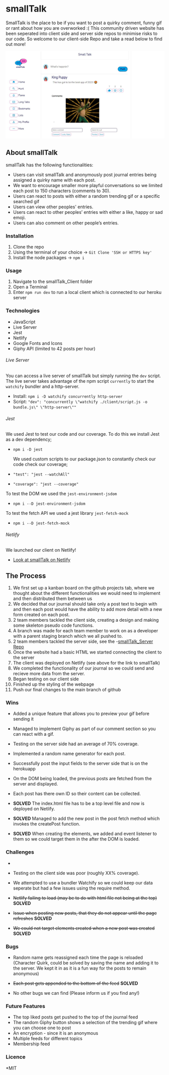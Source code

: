 # smallTalk

SmallTalk is the place to be if you want to post a quirky comment, funny gif or rant about how you are overworked :(
This community driven website has been seperated into client side and server side repos to minimise risks to our code.
So welcome to our client-side Repo and take a read below to find out more!

![SiteHomePage](img/readmehomepic.JPG)

## About smallTalk

smallTalk has the following functionalities:

- Users can visit smallTalk and anonymously post journal entries being assigned a quirky name with each post.
- We want to encourage smaller more playful conversations so we limited each post to 150 characters (comments to 30).
- Users can react to posts with either a random trending gif or a specific searched gif
- Users can view other peoples' entries.
- Users can react to other peoples’ entries with either a like, happy or sad emoji.
- Users can also comment on other people’s entries.

### Installation

1. Clone the repo
2. Using the terminal of your choice -> `Git Clone 'SSH or HTTPS key'`
3. Install the node packages -> `npm i`

### Usage

1. Navigate to the smallTalk_Client folder
2. Open a Terminal
3. Enter `npm run dev` to run a local client which is connected to our heroku server

### Technologies

- JavaScript
- Live Server
- Jest
- Netlify
- Google Fonts and Icons
- Giphy API (limited to 42 posts per hour)

###### Live Server

You can access a live server of smallTalk but simply running the `dev` script. The live server takes advantage of the npm script `currently` to start the `watchify` bundler and a http-server.

- Install: `npm i -D watchify concurrently http-server`
- Script: `"dev": "concurrently \"watchify ./client/script.js -o bundle.js\" \"http-server\""`

###### Jest

We used Jest to test our code and our coverage. To do this we install Jest as a dev dependency;

- `npm i -D jest`

  We used custom scripts to our package.json to constantly check our code check our coverage;

- `"test": "jest --watchAll"`
- `"coverage": "jest --coverage"`

To test the DOM we used the `jest-environment-jsdom`

- `npm i --D jest-environment-jsdom`

To test the fetch API we used a jest library `jest-fetch-mock`

- `npm i --D jest-fetch-mock`

###### Netlify

We launched our client on Netlify!

- [Look at smallTalk on Netlify](https://cool-rolypoly-62fa4c.netlify.app)

## The Process

1. We first set up a kanban board on the github projects tab, where we thought about the different functionalities we would need to implement and then distributed them between us
2. We decided that our journal should take only a post text to begin with and then each post would have the ability to add more detail with a new form created on each post.
3. 2 team members tackled the client side, creating a design and making some skeleton pseudo code functions.
4. A branch was made for each team member to work on as a developer with a parent staging branch which we all pushed to.
5. 2 team members tackled the server side, see the -[smallTalk_Server Repo](https://github.com/GMillerMc/smallTalk_Server)
6. Once the website had a basic HTML we started connecting the client to the server
7. The client was deployed on Netlify (see above for the link to smallTalk)
8. We completed the functionality of our journal so we could send and recieve more data from the server.
9. Began testing on our client side
10. Finished up the styling of the webpage
11. Push our final changes to the main branch of github

### Wins

- Added a unique feature that allows you to preview your gif before sending it
- Managed to implement Giphy as part of our comment section so you can react with a gif.
- Testing on the server side had an average of 70% coverage.
- Implemented a random name generator for each post.
- Successfully post the input fields to the server side that is on the herokuapp
- On the DOM being loaded, the previous posts are fetched from the server and displayed.
- Each post has there own ID so their content can be collected.

- **SOLVED** The index.html file has to be a top level file and now is deployed on Netlify.
- **SOLVED** Managed to add the new post in the post fetch method which invokes the createPost function.
- **SOLVED** When creating the elements, we added and event listener to them so we could target them in the after the DOM is loaded.

### Challenges

-
- Testing on the client side was poor (roughly XX% coverage).
- We attempted to use a bundler Watchify so we could keep our data seperate but had a few issues using the require method.

- ~~Netlify failing to load (may be to do with html file not being at the top)~~ **SOLVED**
- ~~Issue when posting new posts, that they do not appear until the page refreshes~~ **SOLVED**
- ~~We could not target elements created when a new post was created~~ **SOLVED**

### Bugs

- Random name gets reassigned each time the page is reloaded (Character Quirk, could be solved by saving the name and adding it to the server. We kept it in as it is a fun way for the posts to remain anonymous)

- ~~Each post gets appended to the bottom of the feed~~ **SOLVED**

- No other bugs we can find (Please inform us if you find any!)

### Future Features

- The top liked posts get pushed to the top of the journal feed
- The random Giphy button shows a selection of the trending gif where you can choose one to post
- An encryption - since it is an anonymous
- Multiple feeds for different topics
- Membership feed

### Licence

\*MIT
